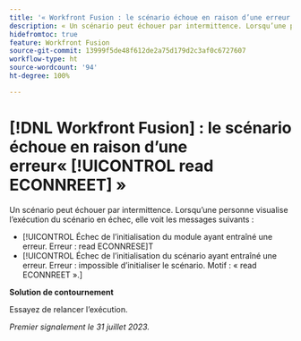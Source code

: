 ```yaml
---
title: '« Workfront Fusion : le scénario échoue en raison d’une erreur ’read ECONNREET’ »'
description: « Un scénario peut échouer par intermittence. Lorsqu’une personne visualise l’exécution du scénario en échec, elle voit des messages d’erreur concernant read ECONNREET »
hidefromtoc: true
feature: Workfront Fusion
source-git-commit: 13999f5de48f612de2a75d179d2c3af0c6727607
workflow-type: ht
source-wordcount: '94'
ht-degree: 100%

---
```



# [!DNL Workfront Fusion] : le scénario échoue en raison d’une erreur« [!UICONTROL read ECONNREET] »

Un scénario peut échouer par intermittence. Lorsqu’une personne visualise l’exécution du scénario en échec, elle voit les messages suivants :

* [!UICONTROL Échec de l’initialisation du module ayant entraîné une erreur. Erreur : read ECONNRESE]T
* [!UICONTROL Échec de l’initialisation du scénario ayant entraîné une erreur. Erreur : impossible d’initialiser le scénario. Motif : « read ECONNREET ».]

**Solution de contournement**

Essayez de relancer l’exécution.

_Premier signalement le 31 juillet 2023._

